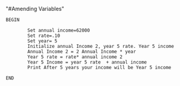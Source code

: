 "#Amending Variables" 
	
	BEGIN
	
			Set annual income=62000
			Set rate=.10
			Set year= 5
			Initialize annual Income 2, year 5 rate. Year 5 income
			Annual Income 2 = 2 Annual Income * year
			Year 5 rate = rate* annual income 2
			Year 5 Income = year 5 rate  + annual income 
			Print After 5 years your income will be Year 5 income
			
	END
